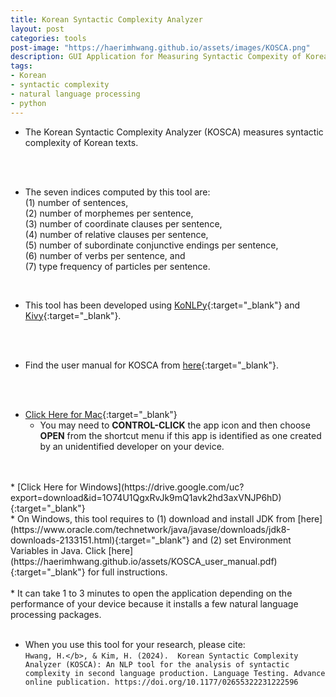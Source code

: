 ```yaml
---
title: Korean Syntactic Complexity Analyzer
layout: post
categories: tools
post-image: "https://haerimhwang.github.io/assets/images/KOSCA.png"
description: GUI Application for Measuring Syntactic Compexity of Korean Texts
tags:
- Korean
- syntactic complexity
- natural language processing
- python
---
```


* The Korean Syntactic Complexity Analyzer (KOSCA) measures syntactic complexity of Korean texts. 
<br>
<br>

* The seven indices computed by this tool are: <br>
(1) number of sentences, <br>
(2) number of morphemes per sentence, <br>
(3) number of coordinate clauses per sentence, <br>
(4) number of relative clauses per sentence, <br>
(5) number of subordinate conjunctive endings per sentence, <br>
(6) number of verbs per sentence, and <br>
(7) type frequency of particles per sentence. <br>
<br>

* This tool has been developed using [KoNLPy](https://konlpy.org/en/latest/){:target="_blank"} and [Kivy](https://kivy.org/#home){:target="_blank"}. 
<br>
<br>

* Find the user manual for KOSCA from [here](https://haerimhwang.github.io/assets/KOSCA_user_manual.pdf){:target="_blank"}. 
<br>
<br>

* [Click Here for Mac](https://drive.google.com/uc?export=download&id=1otxdsropIbNtPNenfeZ7Z2LUFvjdWRHq){:target="_blank"} <br>
    * You may need to **CONTROL-CLICK** the app icon and then choose **OPEN** from the shortcut menu if this app is identified as one created by an unidentified developer on your device.
<br>
<br>   
<!-- https://drive.google.com/file/d/1otxdsropIbNtPNenfeZ7Z2LUFvjdWRHq/view?usp=sharing -->         
* [Click Here for Windows](https://drive.google.com/uc?export=download&id=1O74U1QgxRvJk9mQ1avk2hd3axVNJP6hD){:target="_blank"} <br>
    * On Windows, this tool requires to (1) download and install JDK from [here](https://www.oracle.com/technetwork/java/javase/downloads/jdk8-downloads-2133151.html){:target="_blank"} and (2) set Environment Variables in Java. Click [here](https://haerimhwang.github.io/assets/KOSCA_user_manual.pdf){:target="_blank"} for full instructions. 
<br>
<br>      
<!-- https://drive.google.com/file/d/1O74U1QgxRvJk9mQ1avk2hd3axVNJP6hD/view?usp=sharing -->     
* It can take 1 to 3 minutes to open the application depending on the performance of your device because it installs a few natural language processing packages.  
<br>
<br>

* When you use this tool for your research, please cite:  
    `Hwang, H.</b>, & Kim, H. (2024).  Korean Syntactic Complexity Analyzer (KOSCA): An NLP tool for the analysis of syntactic complexity in second language production. Language Testing. Advance online publication. https://doi.org/10.1177/02655322231222596`
